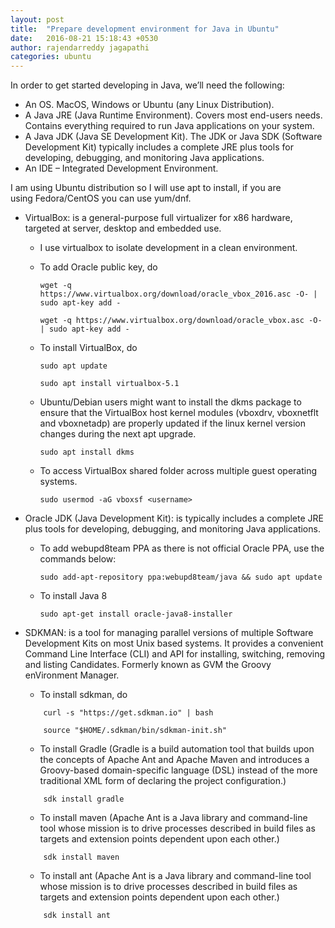 ```yaml
---
layout: post
title:  "Prepare development environment for Java in Ubuntu"
date:   2016-08-21 15:18:43 +0530
author: rajendarreddy jagapathi
categories: ubuntu
---
```

In order to get started developing in Java, we’ll need the following:

-   An OS. MacOS, Windows or Ubuntu (any Linux Distribution).
-   A Java JRE (Java Runtime Environment). Covers most end-users needs. Contains everything required to run Java applications on your system.
-   A Java JDK (Java SE Development Kit). The JDK or Java SDK (Software Development Kit) typically includes a complete JRE plus tools for developing, debugging, and monitoring Java applications.
-   An IDE – Integrated Development Environment. 

I am using Ubuntu distribution so I will use apt to install, if you are using Fedora/CentOS you can use yum/dnf.

-   VirtualBox: is a general-purpose full virtualizer for x86 hardware, targeted at server, desktop and embedded use.

    -   I use virtualbox to isolate development in a clean environment.
    
    -   To add Oracle public key, do
    
        ```
        wget -q https://www.virtualbox.org/download/oracle_vbox_2016.asc -O- | sudo apt-key add -
        ```
        
        ```
        wget -q https://www.virtualbox.org/download/oracle_vbox.asc -O- | sudo apt-key add -
        ```
        
    -   To install VirtualBox, do
        
        ```
        sudo apt update
        ```
        
        ```
        sudo apt install virtualbox-5.1
        ```
        
    -   Ubuntu/Debian users might want to install the dkms package to ensure that the VirtualBox host kernel modules (vboxdrv, vboxnetflt and vboxnetadp)     are properly updated if the linux kernel version changes during the next apt upgrade.
    
        ```
        sudo apt install dkms
        ```
        
    -   To access VirtualBox shared folder across multiple guest operating systems.
    
        ```
        sudo usermod -aG vboxsf <username>
        ```
        
-   Oracle JDK (Java Development Kit):  is typically includes a complete JRE plus tools for developing, debugging, and monitoring Java                 applications.

    -   To add webupd8team PPA as there is not official Oracle PPA, use the commands below:
    
        ```
        sudo add-apt-repository ppa:webupd8team/java && sudo apt update
        ```
        
    -   To install Java 8
        ```
        sudo apt-get install oracle-java8-installer
        ```
        
-   SDKMAN: is a tool for managing parallel versions of multiple Software Development Kits on most Unix based systems. It provides a convenient Command Line Interface (CLI) and API for installing, switching, removing and listing Candidates. Formerly known as GVM the Groovy enVironment Manager.

    -   To install sdkman, do
    
    ``` 
        curl -s "https://get.sdkman.io" | bash
    ```
    
    ```
        source "$HOME/.sdkman/bin/sdkman-init.sh"
    ```
    
    -   To install Gradle (Gradle is a build automation tool that builds upon the concepts of Apache Ant
        and Apache Maven and introduces a Groovy-based domain-specific language (DSL)
        instead of the more traditional XML form of declaring the project
        configuration.)
        
    ```
        sdk install gradle
    ```
    
    -   To install maven (Apache Ant is a Java library and command-line tool whose mission is to drive
        processes described in build files as targets and extension points dependent
        upon each other.)
        
    ```
        sdk install maven
    ```
    
    -   To install ant (Apache Ant is a Java library and command-line tool whose mission is to drive
        processes described in build files as targets and extension points dependent
        upon each other.)
        
    ```
        sdk install ant
    ```

